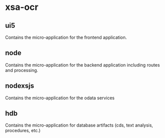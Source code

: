 # xsa-ocr

## ui5
Contains the micro-application for the frontend application.

## node
Contains the micro-application for the backend application including routes and processing.

## nodexsjs
Contains the micro-application for the odata services

## hdb
Contains the micro-application for database artifacts (cds, text analysis, procedures, etc.)